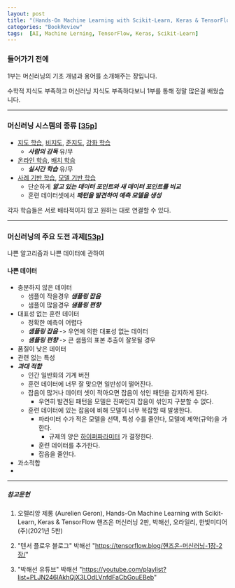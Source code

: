 ```yaml
---
layout: post
title: "(Hands-On Machine Learning with Scikit-Learn, Keras & TensorFlow) 1. 한눈에 보는 머신러닝"
categories: "BookReview"
tags:  [AI, Machine Lerning, TensorFlow, Keras, Scikit-Learn]
---
```



### 들어가기 전에

1부는 머신러닝의 기초 개념과 용어를 소개해주는 장입니다.

수학적 지식도 부족하고 머신러닝 지식도 부족하다보니 1부를 통해 정말 많은걸 배웠습니다.

---

### 머신러닝 시스템의 종류 [[35p](https://tensorflow.blog/핸즈온-머신러닝-1장-2장/1-3-머신러닝-시스템의-종류/)]

* [지도 학습](https://maizer2.github.io/용어_인공지능/2022/01/24/지도-학습.html), [비지도](https://maizer2.github.io/용어_인공지능/2022/02/01/비지도-학습.html), [준지도](https://maizer2.github.io/용어_인공지능/2022/02/04/준지도-학습.html), [강화 학습](https://maizer2.github.io/용어_인공지능/2022/02/04/강화-학습.html)
  * ***사람의 감독*** 유/무
* [온라인 학습](https://maizer2.github.io/용어_인공지능/2022/01/14/인공지능에서-입력-데이터-스트림이란.html), [배치 학습](https://maizer2.github.io/용어_인공지능/2022/02/04/배치-학습.html)
  * ***실시간 학습*** 유/무
* [사례 기반 학습](https://maizer2.github.io/용어_인공지능/2022/02/05/사례-기반-학습.html), [모델 기반 학습](https://maizer2.github.io/용어_인공지능/2022/02/05/모델-기반-학습.html)
  * 단순하게 ***알고 있는 데이터 포인트와 새 데이터 포인트를 비교***
  * 훈련 데이터셋에서 ***패턴을 발견하여 예측 모델을 생성***

각자 학습들은 서로 배타적이지 않고 원하는 대로 연결할 수 있다.

---

### 머신러닝의 주요 도전 과제[[53p](https://tensorflow.blog/핸즈온-머신러닝-1장-2장/1-4-머신러닝의-주요-도전-과제/)]

나쁜 알고리즘과 나쁜 데이터에 관하여

#### 나쁜 데이터

* 충분하지 않은 데이터
  * 샘플이 작을경우 ***샘플링 잡음***
  * 샘플이 많을경우 ***샘플링 편향***
* 대표성 없는 훈련 데이터
  * 정확한 예측이 어렵다
  * ***샘플링 잡음*** -> 우연에 의한 대표성 없는 데이터
  * ***샘플링 편향*** -> 큰 샘플의 표본 추출이 잘못될 경우
* 품질이 낮은 데이터
* 관련 없는 특성
* ***과대 적합***
  * 인간 일반화의 기계 버전
  * 훈련 데이터에 너무 잘 맞으면 일반성이 떨어진다.
  * 잡음이 많거나 데이터 셋이 적아으면 잡음이 섞인 패턴을 감지하게 된다.
    * 우연히 발견된 패턴을 모델은 진짜인지 잡음이 섞인지 구분할 수 없다.
  * 훈련 데이터에 있는 잡음에 비해 모델이 너무 복잡할 때 발생한다.
    * 파라미터 수가 적은 모델을 선택, 특성 수를 줄인다, 모델에 제약(규약)을 가한다.
      * 규제의 양은 [하이퍼파라미터](https://maizer2.github.io/용어_인공지능/2022/01/15/인공지능에서-모델-파라미터란.html) 가 결정한다.
    * 훈련 데이터를 추가한다.
    * 잡음을 줄인다.
* 과소적합
* 


---

##### 참고문헌

1) 오렐리앙 제롱 (Aurelien Geron), Hands-On Machine Learning with Scikit-Learn, Keras & TensorFlow 핸즈온 머신러닝 2판, 박해선, 오라일리, 한빛미디어(주)(2021년 5판)

2) "텐서 플로우 블로그" 박해선 "https://tensorflow.blog/핸즈온-머신러닝-1장-2장/"

3) "박해선 유튜브" 박해선 "https://youtube.com/playlist?list=PLJN246lAkhQjX3LOdLVnfdFaCbGouEBeb"
